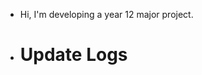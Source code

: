 - Hi, I'm developing a year 12 major project.
- <h1>Update Logs</h1>


<!---
splonk1/splonk1 is a ✨ special ✨ repository because its `README.md` (this file) appears on your GitHub profile.
You can click the Preview link to take a look at your changes.
--->
